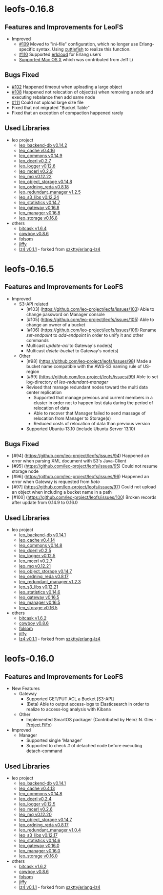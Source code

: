 leofs-0.16.8
==============

Features and Improvements for LeoFS
-----------------------------------

* Improved
  * [#109](https://github.com/leo-project/leofs/issues/109) Moved to "ini-file" configuration, which no longer use Erlang-specific syntax. Using [cuttlefish](https://github.com/basho/cuttlefish) to realize this function.
  * [#110](https://github.com/leo-project/leofs/issues/110) Supported [erlcloud](https://github.com/gleber/erlcloud) for Erlang users
  * [Supported Mac OS X](https://github.com/leo-project/libcutil/pull/2) which was contributed from Jeff Li

Bugs Fixed
-----------

* [#102](https://github.com/leo-project/leofs/issues/102) Happened timeout when uploading a large object
* [#108](https://github.com/leo-project/leofs/issues/108) Happened not relocation of object(s) when removing a node and executing rebalance then add same node
* [#111](https://github.com/leo-project/leofs/issues/111) Could not upload large size file
* Fixed that not migrated "Bucket Table"
* Fixed that an exception of compaction happened rarely

Used Libraries
---------------

* leo project
    * [leo_backend-db v0.14.2](https://github.com/leo-project/leo_backend_db.git)
    * [leo_cache v0.4.16](https://github.com/leo-project/leo_cache.git)
    * [leo_commons v0.14.9](https://github.com/leo-project/leo_commons.git)
    * [leo_dcerl v0.2.7](https://github.com/leo-project/leo_dcerl.git)
    * [leo_logger v0.12.6](https://github.com/leo-project/leo_logger.git)
    * [leo_mcerl v0.2.9](https://github.com/leo-project/leo_mcerl.git)
    * [leo_mq v0.12.22](https://github.com/leo-project/leo_mq.git)
    * [leo_object_storage v0.14.8](https://github.com/leo-project/leo_object_storage.git)
    * [leo_ordning_reda v0.8.18](https://github.com/leo-project/leo_ordning_reda.git)
    * [leo_redundant_manager v1.2.5](https://github.com/leo-project/leo_redundant_manager.git)
    * [leo_s3_libs v0.12.24](https://github.com/leo-project/leo_s3_libs.git)
    * [leo_statistics v0.14.7](https://github.com/leo-project/leo_statistics.git)
    * [leo_gateway v0.16.8](https://github.com/leo-project/leo_gateway.git)
    * [leo_manager v0.16.8](https://github.com/leo-project/leo_manager.git)
    * [leo_storage v0.16.8](https://github.com/leo-project/leo_storage.git)
* others
    * [bitcask v1.6.4](https://github.com/basho/bitcask.git)
    * [cowboy v0.8.6](https://github.com/extend/cowboy.git)
    * [folsom](https://github.com/boundary/folsom.git)
    * [jiffy](https://github.com/davisp/jiffy.git)
    * [lz4 v0.1.1](https://github.com/leo-project/erlang-lz4.git) - forked from [szktty/erlang-lz4](https://github.com/szktty/erlng-lz4)

leofs-0.16.5
==============

Features and Improvements for LeoFS
-----------------------------------

* Improved
   * S3-API related
      * [#103] (https://github.com/leo-project/leofs/issues/103) Able to change password on Manager console
      * [#105] (https://github.com/leo-project/leofs/issues/105) Able to change an owner of a bucket
      * [#106] (https://github.com/leo-project/leofs/issues/106) Rename *set-endpoint* to *add-endpoint* in order to unify it and other commands
      * Multicast *update-acl* to Gateway's node(s)
      * Multicast *delete-bucket* to Gateway's node(s)
   * Other
      * [#98] (https://github.com/leo-project/leofs/issues/98) Made a bucket name compatible with the AWS-S3 naming rule of US-region
      * [#99] (https://github.com/leo-project/leofs/issues/99) Able to set log-directory of *leo-redundant-manager*
      * Revised that manage redundant nodes toward the multi data center replication
          * Supported that manage previous and current members in a cluster in order not to happen lost data during the period of relocation of data
          * Able to recover that Manager failed to send massage of relocation from Manager to Storage(s)
          * Reduced costs of relocation of data than previous version
      * Supported Ubuntu-13.10 (include Ubuntu Server 13.10)

Bugs Fixed
-----------

* [#94] (https://github.com/leo-project/leofs/issues/94) Happened an error when parsing XML document with S3's Java-Client
* [#95] (https://github.com/leo-project/leofs/issues/95) Could not resume storage node
* [#96] (https://github.com/leo-project/leofs/issues/96) Happened an error when Gateway is requested from *boto*
* [#97] (https://github.com/leo-project/leofs/issues/97) Could not upload an object when including a bucket name in a path
* [#100] (https://github.com/leo-project/leofs/issues/100) Broken records after update from 0.14.9 to 0.16.0

Used Libraries
---------------

* leo project
    * [leo_backend-db v0.14.1](https://github.com/leo-project/leo_backend_db.git)
    * [leo_cache v0.4.14](https://github.com/leo-project/leo_cache.git)
    * [leo_commons v0.14.8](https://github.com/leo-project/leo_commons.git)
    * [leo_dcerl v0.2.5](https://github.com/leo-project/leo_dcerl.git)
    * [leo_logger v0.12.5](https://github.com/leo-project/leo_logger.git)
    * [leo_mcerl v0.2.7](https://github.com/leo-project/leo_mcerl.git)
    * [leo_mq v0.12.21](https://github.com/leo-project/leo_mq.git)
    * [leo_object_storage v0.14.7](https://github.com/leo-project/leo_object_storage.git)
    * [leo_ordning_reda v0.8.17](https://github.com/leo-project/leo_ordning_reda.git)
    * [leo_redundant_manager v1.2.3](https://github.com/leo-project/leo_redundant_manager.git)
    * [leo_s3_libs v0.12.21](https://github.com/leo-project/leo_s3_libs.git)
    * [leo_statistics v0.14.6](https://github.com/leo-project/leo_statistics.git)
    * [leo_gateway v0.16.5](https://github.com/leo-project/leo_gateway.git)
    * [leo_manager v0.16.5](https://github.com/leo-project/leo_manager.git)
    * [leo_storage v0.16.5](https://github.com/leo-project/leo_storage.git)
* others
    * [bitcask v1.6.2](https://github.com/basho/bitcask.git)
    * [cowboy v0.8.6](https://github.com/extend/cowboy.git)
    * [folsom](https://github.com/boundary/folsom.git)
    * [jiffy](https://github.com/davisp/jiffy.git)
    * [lz4 v0.1.1](https://github.com/leo-project/erlang-lz4.git) - forked from [szktty/erlang-lz4](https://github.com/szktty/erlng-lz4)


leofs-0.16.0
==============

Features and Improvements for LeoFS
-----------------------------------

* New Features
    * Gateway
        * Supported GET/PUT ACL a Bucket [S3-API]
        * (Beta) Able to output access-logs to Elasticsearch in order to realize to access-log analysis with Kibana
    * Other
        * Implemented SmartOS packager (Contributed by Heinz N. Gies - [Project FiFo](http://project-fifo.net/))
* Improved
    * Manager
        * Supported single 'Manager'
        * Supported to check # of detached node before executing detach-command

Used Libraries
---------------

* leo project
    * [leo_backend-db v0.14.1](https://github.com/leo-project/leo_backend_db.git)
    * [leo_cache v0.4.13](https://github.com/leo-project/leo_cache.git)
    * [leo_commons v0.14.8](https://github.com/leo-project/leo_commons.git)
    * [leo_dcerl v0.2.4](https://github.com/leo-project/leo_dcerl.git)
    * [leo_logger v0.12.5](https://github.com/leo-project/leo_logger.git)
    * [leo_mcerl v0.2.6](https://github.com/leo-project/leo_mcerl.git)
    * [leo_mq v0.12.20](https://github.com/leo-project/leo_mq.git)
    * [leo_object_storage v0.14.7](https://github.com/leo-project/leo_object_storage.git)
    * [leo_ordning_reda v0.8.17](https://github.com/leo-project/leo_ordning_reda.git)
    * [leo_redundant_manager v1.0.4](https://github.com/leo-project/leo_redundant_manager.git)
    * [leo_s3_libs v0.12.17](https://github.com/leo-project/leo_s3_libs.git)
    * [leo_statistics v0.14.6](https://github.com/leo-project/leo_statistics.git)
    * [leo_gateway v0.16.0](https://github.com/leo-project/leo_gateway.git)
    * [leo_manager v0.16.0](https://github.com/leo-project/leo_manager.git)
    * [leo_storage v0.16.0](https://github.com/leo-project/leo_storage.git)
* others
    * [bitcask v1.6.2](https://github.com/basho/bitcask.git)
    * [cowboy v0.8.6](https://github.com/extend/cowboy.git)
    * [folsom](https://github.com/boundary/folsom.git)
    * [jiffy](https://github.com/davisp/jiffy.git)
    * [lz4 v0.1.1](https://github.com/leo-project/erlang-lz4.git) - forked from [szktty/erlang-lz4](https://github.com/szktty/erlng-lz4)
